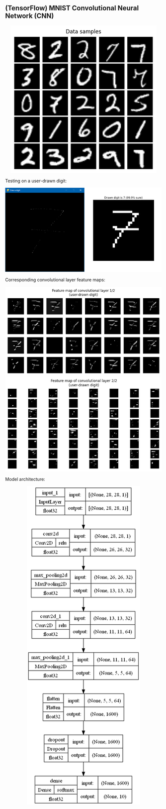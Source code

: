 ## (TensorFlow) MNIST Convolutional Neural Network (CNN)

<p align="center">
	<img src="images/data_samples.png"/>
</p>

Testing on a user-drawn digit:

<p align="center">
	<img src="images/drawn_digit_classification.png"/>
</p>

Corresponding convolutional layer feature maps:

<p align="center">
	<img src="images/conv1_feature_map.png"/>
	<br>
	<img src="images/conv2_feature_map.png"/>
</p>

Model architecture:

<p align="center">
	<img src="images/model_architecture.png"/>
</p>
